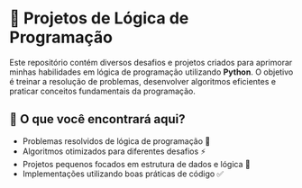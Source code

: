 # 🚀 Projetos de Lógica de Programação

Este repositório contém diversos desafios e projetos criados para aprimorar minhas habilidades em lógica de programação utilizando **Python**. O objetivo é treinar a resolução de problemas, desenvolver algoritmos eficientes e praticar conceitos fundamentais da programação.

## 📌 O que você encontrará aqui?
- Problemas resolvidos de lógica de programação 🧠  
- Algoritmos otimizados para diferentes desafios ⚡  
- Projetos pequenos focados em estrutura de dados e lógica 🔢  
- Implementações utilizando boas práticas de código ✅  
